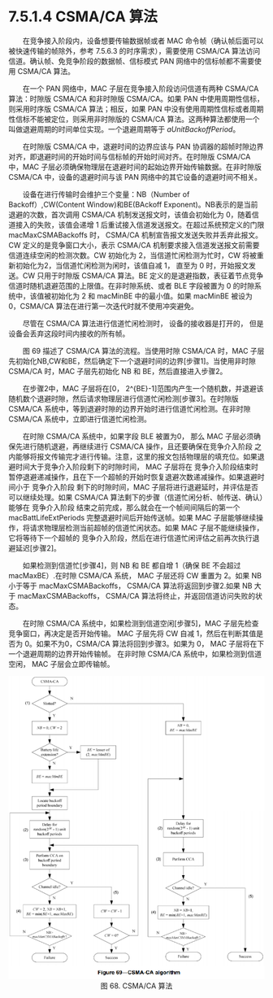 # 7.5.1.4 CSMA/CA 算法
　　在竞争接入阶段内，设备想要传输数据帧或者 MAC 命令帧（确认帧后面可以被快速传输的帧除外，参考 7.5.6.3 的时序需求），需要使用 CSMA/CA 算法访问信道。确认帧、免竞争阶段的数据帧、信标模式 PAN 网络中的信标帧都不需要使用 CSMA/CA 算法。

　　在一个 PAN 网络中，MAC 子层在竞争接入阶段访问信道有两种 CSMA/CA 算法：时隙版 CSMA/CA 和非时隙版 CSMA/CA。如果 PAN 中使用周期性信标，则采用时序版 CSMA/CA 算法；相反，如果 PAN 中没有使用周期性信标或者周期性信标不能被定位，则采用非时隙版的 CSMA/CA 算法。这两种算法都使用一个叫做退避周期的时间单位实现。一个退避周期等于 *aUnitBackoffPeriod*。

　　在时隙版 CSMA/CA 中，退避时间的边界应该与 PAN 协调器的超帧时隙边界对齐，即退避时间的开始时间与信标帧的开始时间对齐。在时隙版 CSMA/CA 中，MAC 子层必须确保物理层在退避时间的起始边界开始传输数据。在非时隙版 CSMA/CA 中，设备的退避时间与该 PAN 网络中的其它设备的退避时间不相关。

　　设备在进行传输时会维护三个变量：NB（Number of Backoff）,CW(Content Window)和BE(BAckoff Exponent)。NB表示的是当前退避的次数，首次调用 CSMA/CA 机制发送报文时，该值会初始化为 0，随着信道接入的失败，该值会递增 1 后重试接入信道发送报文。在超过系统预定义的门限 macMaxCSMABackoffs 时， CSMA/CA 机制宣告报文发送失败并丢弃此报文。CW 定义的是竞争窗口大小，表示 CSMA/CA 机制要求接入信道发送报文前需要信道连续空闲的检测次数。CW 初始化为 2，当信道忙闲检测为忙时，CW 将被重新初始化为2，当信道忙闲检测为闲时，该值自减 1， 直至为 0 时，开始报文发送。CW 只用于时隙版 CSMA/CA 算法。BE 定义的是退避指数，表征着节点竞争信道时随机退避范围的上限值。在非时隙系统、或者 BLE 字段被置为 0 的时隙系统中，该值被初始化为 2 和 macMinBE 中的最小值。如果 macMinBE 被设为 0，CSMA/CA 算法在进行第一次迭代时就不使用冲突避免。

　　尽管在 CSMA/CA 算法进行信道忙闲检测时， 设备的接收器是打开的， 但是设备会丢弃这段时间内接收的所有帧。

　　图 69 描述了 CSMA/CA 算法的流程。当使用时隙 CSMA/CA 时，MAC 子层先初始化NB,CW和BE，然后确定下一个退避时间的边界[步骤1]。当使用非时隙 CSMA/CA 时，MAC 子层先初始化 NB 和 BE，然后直接进入步骤2。

　　在步骤2中，MAC 子层将在[0， 2^{BE}-1]范围内产生一个随机数，并退避该随机数个退避时隙，然后请求物理层进行信道忙闲检测[步骤3]。在时隙版 CSMA/CA 系统中，等到退避时隙的边界开始时进行信道忙闲检测。在非时隙 CSMA/CA 系统中，立即进行信道忙闲检测。

　　在时隙 CSMA/CA 系统中，如果字段 BLE 被置为0， 那么 MAC 子层必须确保先进行随机退避，再继续进行 CSMA/CA 操作，且还要确保在竞争介入阶段 之内能够将报文传输完才进行传输。注意，这里的报文包括物理层的填充位。如果退避时间大于竞争介入阶段剩下的时隙时间， MAC 子层将在 竞争介入阶段结束时暂停退避递减操作，且在下一个超帧的开始时恢复退避次数递减操作。如果退避时间小于 竞争介入阶段 剩下的时隙时间，MAC 子层将进行退避延时，并评估是否可以继续处理。如果 CSMA/CA 算法剩下的步骤（信道忙闲分析、帧传送、确认）能够在 竞争介入阶段 结束之前完成，那么就会在一个帧间间隔后的第一个 macBattLifeExtPeriods 完整退避时间后开始传送帧。如果 MAC 子层能够继续操作，将请求物理层检测当前超帧的信道忙闲状态。如果 MAC 子层不能继续操作，它将等待下一个超帧的 竞争介入阶段，然后在进行信道忙闲评估之前再次执行退避延迟[步骤2]。

　　如果检测到信道忙[步骤4]，则 NB 和 BE 都自增 1（确保 BE 不会超过 macMaxBE）.在时隙 CSMA/CA 系统， MAC 子层还将 CW 重置为 2。如果 NB 小于等于 macMaxCSMABackoffs， CSMA/CA 算法将返回到步骤2.如果 NB 大于 macMaxCSMABackoffs， CSMA/CA 算法将终止，并返回信道访问失败的状态。

　　在时隙 CSMA/CA 系统中，如果检测到信道空闲[步骤5]，MAC 子层先检查竞争窗口，再决定是否开始传输。 MAC 子层先将 CW 自减 1，然后在判断其值是否为 0。如果不为0，CSMA/CA 算法将回到步骤3。如果为 0， MAC 子层将在下一个退避周期的边界开始传输帧。 在非时隙 CSMA/CA 系统中，如果检测到信道空闲， MAC 子层会立即传输帧。

<center><img src="../images/Image 69.png"/></center>
<center>图 68. CSMA/CA 算法</center>
